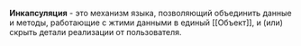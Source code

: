 **Инкапсуляция** - это механизм языка, позволяющий объединить данные и методы, работающие с жтими данными в единый [[Объект]], и (или) скрыть детали реализации от пользователя.

